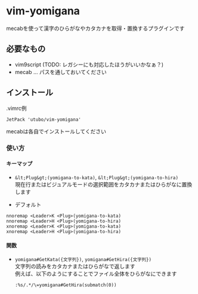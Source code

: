 # vim-yomigana
mecabを使って漢字のひらがなやカタカナを取得・置換するプラグインです

## 必要なもの
- vim9script (TODO: レガシーにも対応したほうがいいかなぁ？)
- mecab … パスを通しておいてください

## インストール
.vimrc例
```vimscript
JetPack 'utubo/vim-yomigana'
```

mecabは各自でインストールしてください

### 使い方

#### キーマップ
- `&lt;Plug&gt;(yomigana-to-kata)`, `&lt;Plug&gt;(yomigana-to-hira)`  
  現在行またはビジュアルモードの選択範囲をカタカナまたはひらがなに置換します

- デフォルト
```vimscript
nnoremap <Leader>K <Plug>(yomigana-to-kata)
nnoremap <Leader>H <Plug>(yomigana-to-hira)
xnoremap <Leader>K <Plug>(yomigana-to-kata)
xnoremap <Leader>H <Plug>(yomigana-to-hira)
```

#### 関数

- `yomigana#GetKata({文字列})`, `yomigana#GetHira({文字列})`  
  文字列の読みをカタカナまたはひらがなで返します  
  例えば、以下のようにすることでファイル全体をひらがなにできます  
  ```vimscript
  :%s/.*/\=yomigana#GetHira(submatch(0))
  ```

